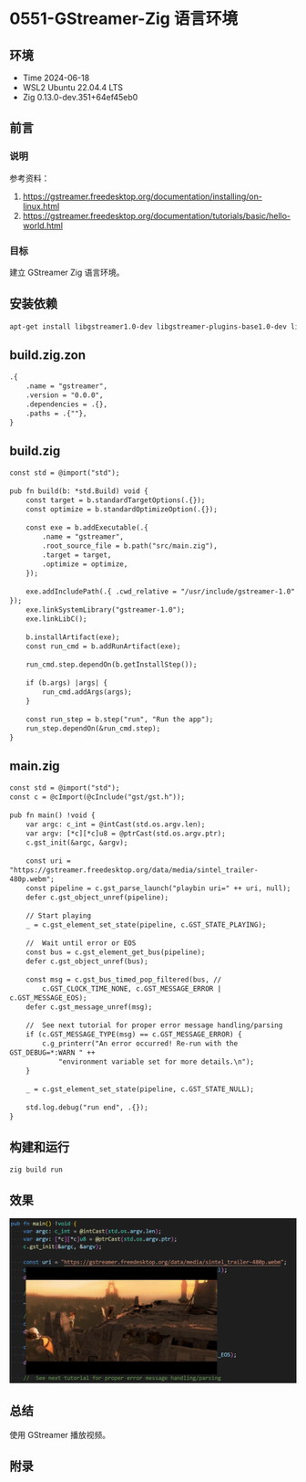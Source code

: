 # 0551-GStreamer-Zig 语言环境

## 环境

- Time 2024-06-18
- WSL2 Ubuntu 22.04.4 LTS
- Zig 0.13.0-dev.351+64ef45eb0

## 前言

### 说明

参考资料：

1. <https://gstreamer.freedesktop.org/documentation/installing/on-linux.html>
2. <https://gstreamer.freedesktop.org/documentation/tutorials/basic/hello-world.html>

### 目标

建立 GStreamer Zig 语言环境。

## 安装依赖

```sh
apt-get install libgstreamer1.0-dev libgstreamer-plugins-base1.0-dev libgstreamer-plugins-bad1.0-dev gstreamer1.0-plugins-base gstreamer1.0-plugins-good gstreamer1.0-plugins-bad gstreamer1.0-plugins-ugly gstreamer1.0-libav gstreamer1.0-tools gstreamer1.0-x gstreamer1.0-alsa gstreamer1.0-gl gstreamer1.0-gtk3 gstreamer1.0-qt5 gstreamer1.0-pulseaudio
```

## build.zig.zon

```zig
.{
    .name = "gstreamer",
    .version = "0.0.0",
    .dependencies = .{},
    .paths = .{""},
}
```

## build.zig

```zig
const std = @import("std");

pub fn build(b: *std.Build) void {
    const target = b.standardTargetOptions(.{});
    const optimize = b.standardOptimizeOption(.{});

    const exe = b.addExecutable(.{
        .name = "gstreamer",
        .root_source_file = b.path("src/main.zig"),
        .target = target,
        .optimize = optimize,
    });

    exe.addIncludePath(.{ .cwd_relative = "/usr/include/gstreamer-1.0" });
    exe.linkSystemLibrary("gstreamer-1.0");
    exe.linkLibC();

    b.installArtifact(exe);
    const run_cmd = b.addRunArtifact(exe);

    run_cmd.step.dependOn(b.getInstallStep());

    if (b.args) |args| {
        run_cmd.addArgs(args);
    }

    const run_step = b.step("run", "Run the app");
    run_step.dependOn(&run_cmd.step);
}
```

## main.zig

```zig
const std = @import("std");
const c = @cImport(@cInclude("gst/gst.h"));

pub fn main() !void {
    var argc: c_int = @intCast(std.os.argv.len);
    var argv: [*c][*c]u8 = @ptrCast(std.os.argv.ptr);
    c.gst_init(&argc, &argv);

    const uri = "https://gstreamer.freedesktop.org/data/media/sintel_trailer-480p.webm";
    const pipeline = c.gst_parse_launch("playbin uri=" ++ uri, null);
    defer c.gst_object_unref(pipeline);

    // Start playing
    _ = c.gst_element_set_state(pipeline, c.GST_STATE_PLAYING);

    //  Wait until error or EOS
    const bus = c.gst_element_get_bus(pipeline);
    defer c.gst_object_unref(bus);

    const msg = c.gst_bus_timed_pop_filtered(bus, //
        c.GST_CLOCK_TIME_NONE, c.GST_MESSAGE_ERROR | c.GST_MESSAGE_EOS);
    defer c.gst_message_unref(msg);

    //  See next tutorial for proper error message handling/parsing
    if (c.GST_MESSAGE_TYPE(msg) == c.GST_MESSAGE_ERROR) {
        c.g_printerr("An error occurred! Re-run with the GST_DEBUG=*:WARN " ++
            "environment variable set for more details.\n");
    }

    _ = c.gst_element_set_state(pipeline, c.GST_STATE_NULL);

    std.log.debug("run end", .{});
}
```

## 构建和运行

```sh
zig build run
```

## 效果

![播放视频][1]

## 总结

使用 GStreamer 播放视频。

[1]: images/gstreamer02.png

## 附录
